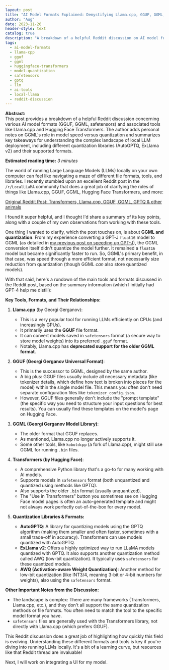 ```yaml
---
layout: post
title: "AI Model Formats Explained: Demystifying Llama.cpp, GGUF, GGML, and Transformers"
author: "Aug"
date: 2023-11-26
header-style: text
catalog: true
description: "A breakdown of a helpful Reddit discussion on AI model formats like GGUF, GGML, and tools such as Llama.cpp and Hugging Face Transformers. I add my own notes on GGML quantization and summarize the key takeaways for navigating this complex landscape."
tags:
  - ai-model-formats
  - llama-cpp
  - gguf
  - ggml
  - huggingface-transformers
  - model-quantization
  - safetensors
  - gptq
  - llm
  - ai-tools
  - local-llama
  - reddit-discussion
---
```


**Abstract:**  
This post provides a breakdown of a helpful Reddit discussion concerning various AI model formats (GGUF, GGML, safetensors) and associated tools like Llama.cpp and Hugging Face Transformers. The author adds personal notes on GGML's role in model speed versus quantization and summarizes key takeaways for understanding the complex landscape of local LLM deployment, including different quantization libraries (AutoGPTQ, ExLlama v2) and their supported formats.

**Estimated reading time:** _3 minutes_

The world of running Large Language Models (LLMs) locally on your own computer can feel like navigating a maze of different file formats, tools, and libraries. I recently stumbled upon an excellent Reddit post in the `/r/LocalLLaMA` community that does a great job of clarifying the roles of things like Llama.cpp, GGUF, GGML, Hugging Face Transformers, and more:

[Original Reddit Post: Transformers, Llama.cpp, GGUF, GGML, GPTQ & other animals](https://www.reddit.com/r/LocalLLaMA/comments/178el7j/transformers_llamacpp_gguf_ggml_gptq_other_animals/)

I found it super helpful, and I thought I'd share a summary of its key points, along with a couple of my own observations from working with these tools.

One thing I wanted to clarify, which the post touches on, is about **GGML and quantization**. From my experience converting a GPT-J `float16` model to GGML (as detailed in [my previous post on speeding up GPT-J](/2023/11/26/Huggingface-gpt-j-6b-Is-SLOW.html)), the GGML conversion itself didn't quantize the model further. It remained a `float16` model but became significantly faster to run. So, GGML's primary benefit, in that case, was speed through a more efficient format, not necessarily size reduction from quantization (though GGML _can_ also store quantized models).

With that said, here's a rundown of the main tools and formats discussed in the Reddit post, based on the summary information (which I initially had GPT-4 help me distill):

**Key Tools, Formats, and Their Relationships:**

1.  **Llama.cpp** (by Georgi Gerganov):

    - This is a very popular tool for running LLMs efficiently on CPUs (and increasingly GPUs).
    - It primarily uses the **GGUF** file format.
    - It can convert models saved in `safetensors` format (a secure way to store model weights) into its preferred `.gguf` format.
    - Notably, Llama.cpp has **deprecated support for the older GGML format**.

2.  **GGUF (Georgi Gerganov Universal Format)**:

    - This is the successor to GGML, designed by the same author.
    - A big plus: GGUF files usually include all necessary metadata (like tokenizer details, which define how text is broken into pieces for the model) within the single model file. This means you often don't need separate configuration files like `tokenizer_config.json`.
    - However, GGUF files generally don't include the "prompt template" (the specific way you need to structure your input questions for best results). You can usually find these templates on the model's page on Hugging Face.

3.  **GGML (Georgi Gerganov Model Library)**:

    - The older format that GGUF replaces.
    - As mentioned, Llama.cpp no longer actively supports it.
    - Some other tools, like `koboldcpp` (a fork of Llama.cpp), might still use GGML for running `.bin` files.

4.  **Transformers (by Hugging Face)**:

    - A comprehensive Python library that's a go-to for many working with AI models.
    - Supports models in `safetensors` format (both unquantized and quantized using methods like GPTQ).
    - Also supports the older `.bin` format (usually unquantized).
    - The "Use in Transformers" button you sometimes see on Hugging Face model pages is often an auto-generated template and might not always work perfectly out-of-the-box for every model.

5.  **Quantization Libraries & Formats:**
    - **AutoGPTQ**: A library for quantizing models using the GPTQ algorithm (making them smaller and often faster, sometimes with a small trade-off in accuracy). Transformers can use models quantized with AutoGPTQ.
    - **ExLlama v2**: Offers a highly optimized way to run LLaMA models quantized with GPTQ. It also supports another quantization method called AWQ (low-bit quantization). It typically uses `safetensors` for these quantized models.
    - **AWQ (Activation-aware Weight Quantization)**: Another method for low-bit quantization (like INT3/4, meaning 3-bit or 4-bit numbers for weights), also using the `safetensors` format.

**Other Important Notes from the Discussion:**

- The landscape is complex: There are many frameworks (Transformers, Llama.cpp, etc.), and they don't all support the same quantization methods or file formats. You often need to match the tool to the specific model format you have.
- `safetensors` files are generally used with the Transformers library, not directly with Llama.cpp (which prefers GGUF).

This Reddit discussion does a great job of highlighting how quickly this field is evolving. Understanding these different formats and tools is key if you're diving into running LLMs locally. It's a bit of a learning curve, but resources like that Reddit thread are invaluable!

Next, I will work on integrating a UI for my model.
